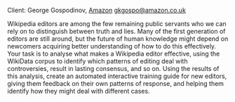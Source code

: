 Client: George Gospodinov, [Amazon](Amazon "wikilink")
<gkgospo@amazon.co.uk>

Wikipedia editors are among the few remaining public servants who we can
rely on to distinguish between truth and lies. Many of the first
generation of editors are still around, but the future of human
knowledge might depend on newcomers acquiring better understanding of
how to do this effectively. Your task is to analyse what makes a
Wikipedia editor effective, using the WikiData corpus to identify which
patterns of editing deal with controversies, result in lasting
consensus, and so on. Using the results of this analysis, create an
automated interactive training guide for new editors, giving them
feedback on their own patterns of response, and helping them identify
how they might deal with different cases.